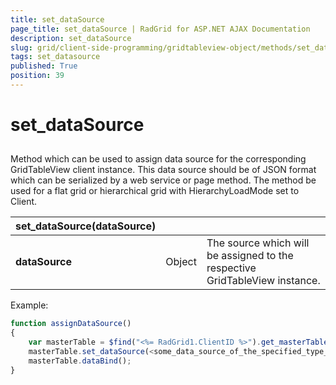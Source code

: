 ```yaml
---
title: set_dataSource
page_title: set_dataSource | RadGrid for ASP.NET AJAX Documentation
description: set_dataSource
slug: grid/client-side-programming/gridtableview-object/methods/set_datasource
tags: set_datasource
published: True
position: 39
---
```


# set_dataSource



## 

Method which can be used to assign data source for the corresponding GridTableView client instance. This data source should be of JSON format which can be serialized by a web service or page method. The method be used for a flat grid or hierarchical grid with HierarchyLoadMode set to Client.


|  **set_dataSource(dataSource)**  |  |  |
| ------ | ------ | ------ |
| **dataSource** |Object|The source which will be assigned to the respective GridTableView instance.|

Example:

````JavaScript
function assignDataSource()
{
    var masterTable = $find("<%= RadGrid1.ClientID %>").get_masterTableView();
    masterTable.set_dataSource(<some_data_source_of_the_specified_type_above>);
    masterTable.dataBind();
}
````


